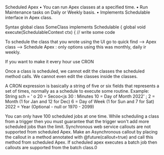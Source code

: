 
Scheduled Apex
• You can run Apex classes at a specified time.
• Run Maintenance tasks on Daily or Weekly basis.
• Implements Schedulable interface in Apex class.


Syntax
global class SomeClass implements Schedulable {
global void execute(SchedulableContext ctx) {
// write some code



To schedule the class that you wrote using the UI
go to quick find --> Apex class --> Schedule Apex
: only options using this was monthly, daily ir weekly.

If you want to make it every hour use CRON


Once a class is scheduled, we cannot edit the classes the scheduled method calls. We cannot even edit the classes inside the classes.



A CRON expression is basically a string of five or six fields that represents a set of times, normally as
a schedule to execute some routine.
Example:
String sch = '
o
20 =
Secoo<js
30
: Minutes
10 = Day of Month
2022' ;
2 = Month (1 for Jan and 12 for Dec)
6 = Day of Week (1 for Sun and 7 for Sat)
2022 = Year (Optional - null or 1970 - 2099)

You can only have 100 scheduled jobs at one time.
While scheduling a class from a trigger then you must guarantee that the trigger won't
add more scheduled jobs than the limit.
Synchronous web service callouts are not supported from scheduled Apex.
Make an Asynchronous callout by placing the callout in a method annotated with
@future(callout=true) and call this method from scheduled Apex.
If scheduled apex executes a batch job then callouts are supported from the batch class.0